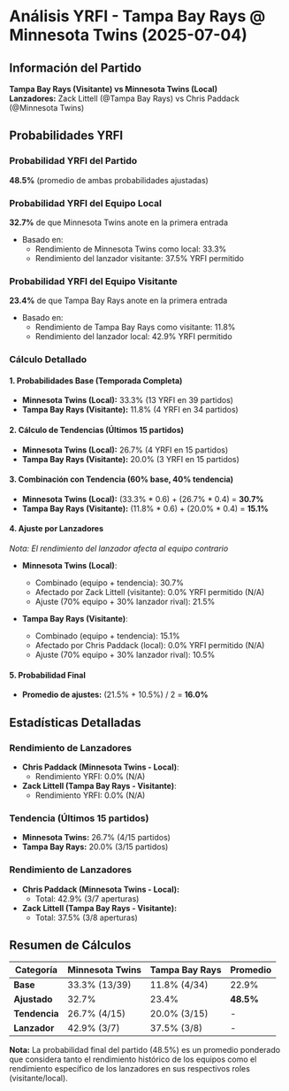 # Análisis YRFI - Tampa Bay Rays @ Minnesota Twins (2025-07-04)

## Información del Partido
**Tampa Bay Rays (Visitante) vs Minnesota Twins (Local)**  
**Lanzadores:** Zack Littell (@Tampa Bay Rays) vs Chris Paddack (@Minnesota Twins)

## Probabilidades YRFI

### Probabilidad YRFI del Partido
**48.5%** (promedio de ambas probabilidades ajustadas)

### Probabilidad YRFI del Equipo Local
**32.7%** de que Minnesota Twins anote en la primera entrada
- Basado en:
  - Rendimiento de Minnesota Twins como local: 33.3%
  - Rendimiento del lanzador visitante: 37.5% YRFI permitido

### Probabilidad YRFI del Equipo Visitante
**23.4%** de que Tampa Bay Rays anote en la primera entrada
- Basado en:
  - Rendimiento de Tampa Bay Rays como visitante: 11.8%
  - Rendimiento del lanzador local: 42.9% YRFI permitido

### Cálculo Detallado

#### 1. Probabilidades Base (Temporada Completa)
- **Minnesota Twins (Local):** 33.3% (13 YRFI en 39 partidos)
- **Tampa Bay Rays (Visitante):** 11.8% (4 YRFI en 34 partidos)

#### 2. Cálculo de Tendencias (Últimos 15 partidos)
- **Minnesota Twins (Local):** 26.7% (4 YRFI en 15 partidos)
- **Tampa Bay Rays (Visitante):** 20.0% (3 YRFI en 15 partidos)

#### 3. Combinación con Tendencia (60% base, 40% tendencia)
- **Minnesota Twins (Local):** (33.3% * 0.6) + (26.7% * 0.4) = **30.7%**
- **Tampa Bay Rays (Visitante):** (11.8% * 0.6) + (20.0% * 0.4) = **15.1%**

#### 4. Ajuste por Lanzadores
*Nota: El rendimiento del lanzador afecta al equipo contrario*

- **Minnesota Twins (Local)**:
  - Combinado (equipo + tendencia): 30.7%
  - Afectado por Zack Littell (visitante): 0.0% YRFI permitido (N/A)
  - Ajuste (70% equipo + 30% lanzador rival): 21.5%

- **Tampa Bay Rays (Visitante)**:
  - Combinado (equipo + tendencia): 15.1%
  - Afectado por Chris Paddack (local): 0.0% YRFI permitido (N/A)
  - Ajuste (70% equipo + 30% lanzador rival): 10.5%

#### 5. Probabilidad Final
- **Promedio de ajustes:** (21.5% + 10.5%) / 2 = **16.0%**

## Estadísticas Detalladas


### Rendimiento de Lanzadores
- **Chris Paddack (Minnesota Twins - Local)**:
  - Rendimiento YRFI: 0.0% (N/A)
- **Zack Littell (Tampa Bay Rays - Visitante)**:
  - Rendimiento YRFI: 0.0% (N/A)
### Tendencia (Últimos 15 partidos)
- **Minnesota Twins:** 26.7% (4/15 partidos)
- **Tampa Bay Rays:** 20.0% (3/15 partidos)

### Rendimiento de Lanzadores
- **Chris Paddack (Minnesota Twins - Local):**
  - Total: 42.9% (3/7 aperturas)
- **Zack Littell (Tampa Bay Rays - Visitante):**
  - Total: 37.5% (3/8 aperturas)

## Resumen de Cálculos
| Categoría | Minnesota Twins      | Tampa Bay Rays       | Promedio |
|-----------|----------------------|----------------------|----------|
| **Base** | 33.3% (13/39) | 11.8% (4/34) | 22.9% |
| **Ajustado** | 32.7% | 23.4% | **48.5%** |
| **Tendencia** | 26.7% (4/15) | 20.0% (3/15) | - |
| **Lanzador** | 42.9% (3/7) | 37.5% (3/8) | - |

**Nota:** La probabilidad final del partido (48.5%) es un promedio ponderado que considera tanto el rendimiento histórico de los equipos como el rendimiento específico de los lanzadores en sus respectivos roles (visitante/local).